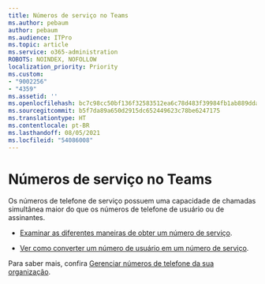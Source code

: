 ```yaml
---
title: Números de serviço no Teams
ms.author: pebaum
author: pebaum
ms.audience: ITPro
ms.topic: article
ms.service: o365-administration
ROBOTS: NOINDEX, NOFOLLOW
localization_priority: Priority
ms.custom:
- "9002256"
- "4359"
ms.assetid: ''
ms.openlocfilehash: bc7c98cc50bf136f32583512ea6c78d483f39984fb1ab889dda19d1c1391e90f
ms.sourcegitcommit: b5f7da89a650d2915dc652449623c78be6247175
ms.translationtype: HT
ms.contentlocale: pt-BR
ms.lasthandoff: 08/05/2021
ms.locfileid: "54086008"
---
```

# <a name="service-numbers-in-teams"></a>Números de serviço no Teams

Os números de telefone de serviço possuem uma capacidade de chamadas simultânea maior do que os números de telefone de usuário ou de assinantes. 

- [Examinar as diferentes maneiras de obter um número de serviço](https://docs.microsoft.com/microsoftteams/getting-service-phone-numbers). 

- [Ver como converter um número de usuário em um número de serviço](https://docs.microsoft.com/microsoftteams/manage-phone-numbers-for-your-organization/phone-number-management-for-the-u-s).

Para saber mais, confira [Gerenciar números de telefone da sua organização](https://docs.microsoft.com/microsoftteams/manage-phone-numbers-for-your-organization/manage-phone-numbers-for-your-organization).
